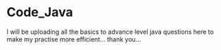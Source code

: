 # Code_Java

I will be uploading all the basics to advance level java questions here to make my practise more efficient...
thank you...
